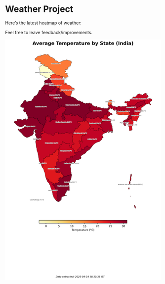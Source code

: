 # Weather Project

Here’s the latest heatmap of weather:

Feel free to leave feedback/improvements.

![India Heatmap](docs/assets/india_heatmap.png?v=D3EB76)
